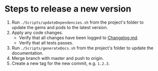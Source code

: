 # Steps to release a new version

1. Run `./Scripts/updateDependencies.sh` from the project's folder to update the gems and pods to the latest version.
2. Apply any code changes.
	- Verify that all changes have been logged to [Changelog.md](Changelog.md).
	- Verify that all tests passes.
3. Run `./Scripts/generateDocs.sh` from the project's folder to update the documentation.
4. Merge branch with master and push to origin.
5. Create a new tag for the new commit, e.g. `1.2.3`.

